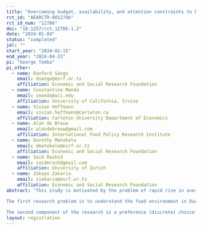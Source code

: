 ```yaml
---
title: "Overcoming budget, availability, and attention constraints to healthy diets in Tanzania"
rct_id: "AEARCTR-0012786"
rct_id_num: "12786"
doi: "10.1257/rct.12786-1.2"
date: "2024-01-04"
status: "completed"
jel: ""
start_year: "2024-01-15"
end_year: "2024-04-15"
pi: "George Temba"
pi_other:
  - name: Danford Sango
    email: dsango@esrf.or.tz
    affiliation: Economic and Social Research Foundation
  - name: Constantine Manda
    email: cmanda@uci.edu
    affiliation: University of California, Irvine
  - name: Vivian Hoffmann
    email: vivian.hoffmann@carleton.ca
    affiliation: Carleton University Department of Economics
  - name: Alan de Brauw
    email: alandebrauw@gmail.com
    affiliation: International Food Policy Research Institute
  - name: Dorothy Matekele
    email: dmatekele@esrf.or.tz
    affiliation: Economic and Social Research Foundation
  - name: Said Rashid
    email: saidmrash@gmail.com
    affiliation: University of Zurich
  - name: Zakayo Zakaria
    email: zzakaria@esrf.or.tz
    affiliation: Economic and Social Research Foundation
abstract: "This study is motivated by the problem of rapid rise in overweight, obesity, and non-communicable diseases in different parts of the World. The study assumes that if healthy food will also be conveniently available at affordable prices, chances are that food consumers will resort to eating healthier diets and minimize the consumption of unhealthy foods. The thrust of the research therefore is to test and evaluate the impact of price discounts on food consumption. 
The first research problem is to understand the food environment in Dar es Salaam. This first component of the study involves two major parts namely desk study and fieldwork. The desk study involves making an in-depth understanding of situation analysis of food and nutrition in Tanzania and key dynamics around the world. The desk study involves also understanding the evolution of Tanzania policy in addressing the problem of hunger and malnutrition. The second component of the food environment study involves studying the kinds of unhealthy foods consumed in Dar es Salaam. This part of the study involves conducting interviews with food vendors and consumers of food with a purpose of understanding costs and non-cost barriers hindering households from the consumption of healthy foods. The fieldwork conducted for this component of the study also involved estimating price elasticities of demand for some heathy food options. This exercise is meant for collecting relevant data for informing the design of subsequent stages of the research especially the randomized control trial.  
The second component of the research is a preference (discrete) choice experiment to learn about preferred attributes of food by consumers. The third component is a randomized control trial to test the effect of food subsidy program on consumption of healthy diets in the study location. "
layout: registration
---
```


